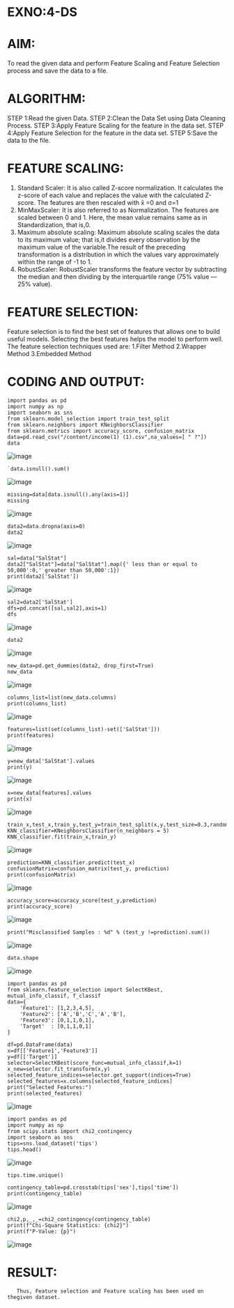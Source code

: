 # EXNO:4-DS
# AIM:
To read the given data and perform Feature Scaling and Feature Selection process and save the
data to a file.

# ALGORITHM:
STEP 1:Read the given Data.
STEP 2:Clean the Data Set using Data Cleaning Process.
STEP 3:Apply Feature Scaling for the feature in the data set.
STEP 4:Apply Feature Selection for the feature in the data set.
STEP 5:Save the data to the file.

# FEATURE SCALING:
1. Standard Scaler: It is also called Z-score normalization. It calculates the z-score of each value and replaces the value with the calculated Z-score. The features are then rescaled with x̄ =0 and σ=1
2. MinMaxScaler: It is also referred to as Normalization. The features are scaled between 0 and 1. Here, the mean value remains same as in Standardization, that is,0.
3. Maximum absolute scaling: Maximum absolute scaling scales the data to its maximum value; that is,it divides every observation by the maximum value of the variable.The result of the preceding transformation is a distribution in which the values vary approximately within the range of -1 to 1.
4. RobustScaler: RobustScaler transforms the feature vector by subtracting the median and then dividing by the interquartile range (75% value — 25% value).

# FEATURE SELECTION:
Feature selection is to find the best set of features that allows one to build useful models. Selecting the best features helps the model to perform well.
The feature selection techniques used are:
1.Filter Method
2.Wrapper Method
3.Embedded Method

# CODING AND OUTPUT:
```
import pandas as pd
import numpy as np
import seaborn as sns
from sklearn.model_selection import train_test_split
from sklearn.neighbors import KNeighborsClassifier
from sklearn.metrics import accuracy_score, confusion_matrix
data=pd.read_csv("/content/income(1) (1).csv",na_values=[ " ?"])
data
```
![image](https://github.com/user-attachments/assets/31733353-2e44-45bb-9633-c6c82b16d3f5)
```
`data.isnull().sum()
```
![image](https://github.com/user-attachments/assets/9833529a-86bd-4abc-a554-d1f3a9de7fd4)
```
missing=data[data.isnull().any(axis=1)]
missing
```
![image](https://github.com/user-attachments/assets/922e37fe-ee22-456d-ad41-5bb83417cc8e)
```
data2=data.dropna(axis=0)
data2
```
![image](https://github.com/user-attachments/assets/acb72b11-5e15-4c71-ab35-6e73ef19f395)
```
sal=data["SalStat"]
data2["SalStat"]=data["SalStat"].map({' less than or equal to 50,000':0,' greater than 50,000':1})
print(data2['SalStat'])
```
![image](https://github.com/user-attachments/assets/511963d8-0bdb-456b-ade7-0046592d803e)
```
sal2=data2['SalStat']
dfs=pd.concat([sal,sal2],axis=1)
dfs
```
![image](https://github.com/user-attachments/assets/a5a33e5f-99e2-42a1-8fc2-704bf215adee)
```
data2
```
![image](https://github.com/user-attachments/assets/31047988-6207-4e4c-923e-f3133e8346e0)
```
new_data=pd.get_dummies(data2, drop_first=True)
new_data
```
![image](https://github.com/user-attachments/assets/ebbf7c45-d235-406b-8cb8-7b79a999f631)
```
columns_list=list(new_data.columns)
print(columns_list)
```
![image](https://github.com/user-attachments/assets/3deeee10-5767-4136-b055-29ad3d6368df)
```
features=list(set(columns_list)-set(['SalStat']))
print(features)
```
![image](https://github.com/user-attachments/assets/1b389e6e-d7c1-40d7-94ed-292a33621c82)
```
y=new_data['SalStat'].values
print(y)
```
![image](https://github.com/user-attachments/assets/bd94c421-187d-497e-b8fa-23125ff8563a)
```
x=new_data[features].values
print(x)
```
![image](https://github.com/user-attachments/assets/75b1dbf6-a90d-4e29-8870-cdb39581515c)
```
train_x,test_x,train_y,test_y=train_test_split(x,y,test_size=0.3,random_state=0)
KNN_classifier=KNeighborsClassifier(n_neighbors = 5)
KNN_classifier.fit(train_x,train_y)
```
![image](https://github.com/user-attachments/assets/896e34f0-99d5-473c-8ad8-a6b6347b9743)
```
prediction=KNN_classifier.predict(test_x)
confusionMatrix=confusion_matrix(test_y, prediction)
print(confusionMatrix)
```
![image](https://github.com/user-attachments/assets/5950532e-ad3c-4911-90bf-0a07c2b23a31)
```
accuracy_score=accuracy_score(test_y,prediction)
print(accuracy_score)
```
![image](https://github.com/user-attachments/assets/46db0e4c-eba3-460f-b0e3-1639cddfe334)
```
print("Misclassified Samples : %d" % (test_y !=prediction).sum())
```
![image](https://github.com/user-attachments/assets/3ced9a76-9bc9-4780-8dda-bf5405413afe)
```
data.shape
```
![image](https://github.com/user-attachments/assets/9922476a-30f7-45c9-bb9f-db751d246214)
```
import pandas as pd
from sklearn.feature_selection import SelectKBest, mutual_info_classif, f_classif
data={
    'Feature1': [1,2,3,4,5],
    'Feature2': ['A','B','C','A','B'],
    'Feature3': [0,1,1,0,1],
    'Target'  : [0,1,1,0,1]
}

df=pd.DataFrame(data)
x=df[['Feature1','Feature3']]
y=df[['Target']]
selector=SelectKBest(score_func=mutual_info_classif,k=1)
x_new=selector.fit_transform(x,y)
selected_feature_indices=selector.get_support(indices=True)
selected_features=x.columns[selected_feature_indices]
print("Selected Features:")
print(selected_features)
```
![image](https://github.com/user-attachments/assets/df7adfb8-bc99-4cf1-9c18-2df9a87cd73d)
```
import pandas as pd
import numpy as np
from scipy.stats import chi2_contingency
import seaborn as sns
tips=sns.load_dataset('tips')
tips.head()
```
![image](https://github.com/user-attachments/assets/167213bb-f604-48e5-9abe-f08cbaf45822)
```
tips.time.unique()
```
```
contingency_table=pd.crosstab(tips['sex'],tips['time'])
print(contingency_table)
```
![image](https://github.com/user-attachments/assets/049e91cd-0e5e-408c-9497-74a900918e5d)
```
chi2,p,_,_=chi2_contingency(contingency_table)
print(f"Chi-Square Statistics: {chi2}")
print(f"P-Value: {p}")
```
![image](https://github.com/user-attachments/assets/cc318136-926b-451d-9e63-14b63a7e3911)

# RESULT:
       Thus, Feature selection and Feature scaling has been used on thegiven dataset.
